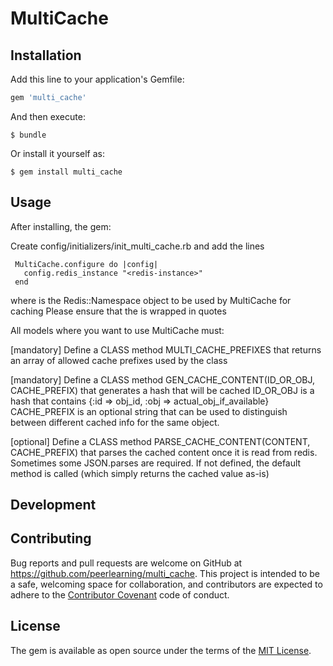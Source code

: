 # MultiCache

## Installation

Add this line to your application's Gemfile:

```ruby
gem 'multi_cache'
```

And then execute:

    $ bundle

Or install it yourself as:

    $ gem install multi_cache

## Usage

After installing, the gem:

 Create config/initializers/init_multi_cache.rb
 and add the lines

     MultiCache.configure do |config|
       config.redis_instance "<redis-instance>"
     end

   where <redis-instance> is the Redis::Namespace object to be used by 
   MultiCache for caching
   Please ensure that the <redis-instance> is wrapped in quotes
   

All models where you want to use MultiCache must:
 
 [mandatory]   Define a CLASS method
               MULTI_CACHE_PREFIXES
                 that returns an array of allowed cache prefixes used by
                 the class   
 
 [mandatory]   Define a CLASS method 
               GEN_CACHE_CONTENT(ID_OR_OBJ, CACHE_PREFIX)
                 that generates a hash that will be cached
                 ID_OR_OBJ is a hash that contains 
                   {:id => obj_id, :obj => actual_obj_if_available}
               CACHE_PREFIX is an optional string that can be used to 
                 distinguish between different cached info for the same
                 object.

 [optional]    Define a CLASS method 
               PARSE_CACHE_CONTENT(CONTENT, CACHE_PREFIX)
                 that parses the cached content once it is read from 
                 redis. Sometimes some JSON.parses are required. If not
                 defined, the default method is called (which simply returns
                 the cached value as-is)

## Development

## Contributing

Bug reports and pull requests are welcome on GitHub at https://github.com/peerlearning/multi_cache. This project is intended to be a safe, welcoming space for collaboration, and contributors are expected to adhere to the [Contributor Covenant](http://contributor-covenant.org) code of conduct.


## License

The gem is available as open source under the terms of the [MIT License](http://opensource.org/licenses/MIT).

